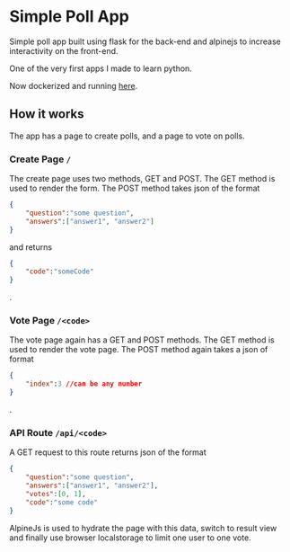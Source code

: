 # Simple Poll App

Simple poll app built using flask for the back-end and alpinejs to increase interactivity on the front-end.

One of the very first apps I made to learn python.

Now dockerized and running [here](poll.paudel.me).

## How it works

The app has a page to create polls, and a page to vote on polls.

### Create Page `/`

The create page uses two methods, GET and POST. The GET method is used to render the form. The POST method takes json of the format

```json
{
    "question":"some question",
    "answers":["answer1", "answer2"]
}
```



 and returns 

```json
{
    "code":"someCode"
}
```

.



### Vote Page `/<code>`

The vote page again has a GET and POST methods. The GET method is used to render the vote page. The POST method again takes a json of format

```json
{
    "index":3 //can be any number
}
```



.

### API Route `/api/<code>`

A GET request to this route returns json of the format

```json
{
    "question":"some question",
    "answers":["answer1", "answer2"],
    "votes":[0, 1],
    "code":"some code"
}
```



AlpineJs is used to hydrate the page with this data, switch to result view and finally use browser localstorage to limit one user to one vote.
